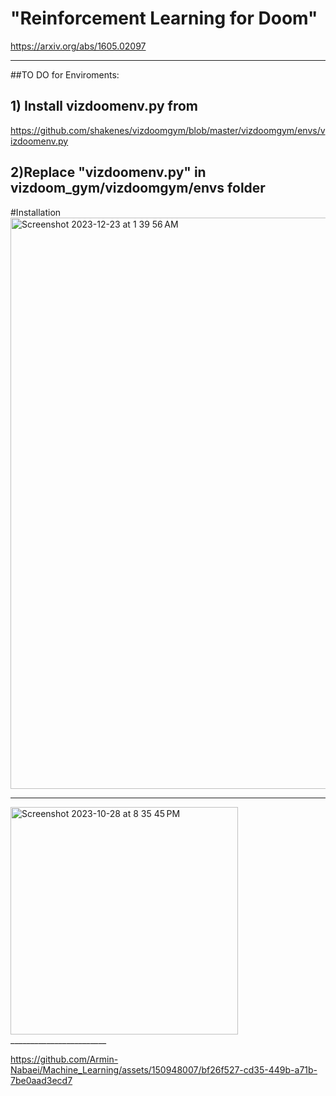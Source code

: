 # "Reinforcement Learning for Doom"
 
https://arxiv.org/abs/1605.02097
_______________________

##TO DO for Enviroments:
## 1) Install  vizdoomenv.py from 
https://github.com/shakenes/vizdoomgym/blob/master/vizdoomgym/envs/vizdoomenv.py
## 2)Replace "**vizdoomenv.py**" in vizdoom_gym/vizdoomgym/envs folder

#Installation
<img width="914" alt="Screenshot 2023-12-23 at 1 39 56 AM" src="https://github.com/Armin-Nabaei/Machine_Learning/assets/150948007/252a0128-bc15-4996-a411-dcd86d70a65b">


_______________________
<img width="364" alt="Screenshot 2023-10-28 at 8 35 45 PM" src="https://github.com/Armin-Nabaei/Machine_Learning/assets/150948007/253836ec-83c7-48af-a26d-9e13472d8278">
________________________



https://github.com/Armin-Nabaei/Machine_Learning/assets/150948007/bf26f527-cd35-449b-a71b-7be0aad3ecd7


